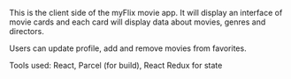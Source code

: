 This is the client side of the myFlix movie app. It will display an interface of movie cards and each card will display data about movies, genres and directors. 

Users can update profile, add and remove movies from favorites.

Tools used:
React, Parcel (for build), React Redux for state

